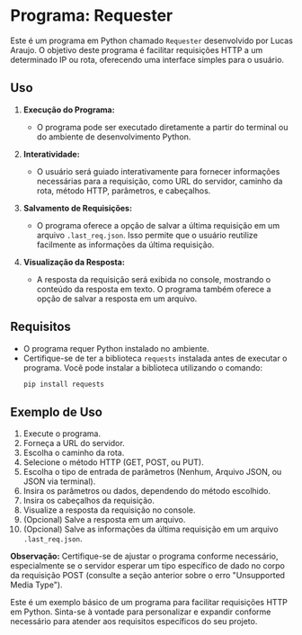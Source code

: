 # Programa: Requester

Este é um programa em Python chamado `Requester` desenvolvido por Lucas Araujo. O objetivo deste programa é facilitar requisições HTTP a um determinado IP ou rota, oferecendo uma interface simples para o usuário.

## Uso

1. **Execução do Programa:**
   - O programa pode ser executado diretamente a partir do terminal ou do ambiente de desenvolvimento Python.

2. **Interatividade:**
   - O usuário será guiado interativamente para fornecer informações necessárias para a requisição, como URL do servidor, caminho da rota, método HTTP, parâmetros, e cabeçalhos.

3. **Salvamento de Requisições:**
   - O programa oferece a opção de salvar a última requisição em um arquivo `.last_req.json`. Isso permite que o usuário reutilize facilmente as informações da última requisição.

4. **Visualização da Resposta:**
   - A resposta da requisição será exibida no console, mostrando o conteúdo da resposta em texto. O programa também oferece a opção de salvar a resposta em um arquivo.

## Requisitos

- O programa requer Python instalado no ambiente.
- Certifique-se de ter a biblioteca `requests` instalada antes de executar o programa. Você pode instalar a biblioteca utilizando o comando:
  ```bash
  pip install requests
  ```

## Exemplo de Uso

1. Execute o programa.
2. Forneça a URL do servidor.
3. Escolha o caminho da rota.
4. Selecione o método HTTP (GET, POST, ou PUT).
5. Escolha o tipo de entrada de parâmetros (Nenhum, Arquivo JSON, ou JSON via terminal).
6. Insira os parâmetros ou dados, dependendo do método escolhido.
7. Insira os cabeçalhos da requisição.
8. Visualize a resposta da requisição no console.
9. (Opcional) Salve a resposta em um arquivo.
10. (Opcional) Salve as informações da última requisição em um arquivo `.last_req.json`.

**Observação:** Certifique-se de ajustar o programa conforme necessário, especialmente se o servidor esperar um tipo específico de dado no corpo da requisição POST (consulte a seção anterior sobre o erro "Unsupported Media Type").

Este é um exemplo básico de um programa para facilitar requisições HTTP em Python. Sinta-se à vontade para personalizar e expandir conforme necessário para atender aos requisitos específicos do seu projeto.

